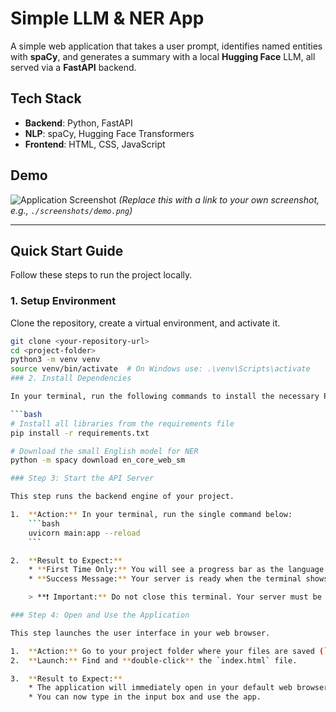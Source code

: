 # Simple LLM & NER App

A simple web application that takes a user prompt, identifies named entities with **spaCy**, and generates a summary with a local **Hugging Face** LLM, all served via a **FastAPI** backend.

## Tech Stack
- **Backend**: Python, FastAPI
- **NLP**: spaCy, Hugging Face Transformers
- **Frontend**: HTML, CSS, JavaScript

## Demo
![Application Screenshot](https://i.imgur.com/8QexgS3.png)
*(Replace this with a link to your own screenshot, e.g., `./screenshots/demo.png`)*

---

## Quick Start Guide

Follow these steps to run the project locally.

### 1. Setup Environment
Clone the repository, create a virtual environment, and activate it.
```bash
git clone <your-repository-url>
cd <project-folder>
python3 -m venv venv
source venv/bin/activate  # On Windows use: .\venv\Scripts\activate
### 2. Install Dependencies

In your terminal, run the following commands to install the necessary Python libraries and the spaCy language model.

```bash
# Install all libraries from the requirements file
pip install -r requirements.txt

# Download the small English model for NER
python -m spacy download en_core_web_sm

### Step 3: Start the API Server

This step runs the backend engine of your project.

1.  **Action:** In your terminal, run the single command below:
    ```bash
    uvicorn main:app --reload
    ```

2.  **Result to Expect:**
    * **First Time Only:** You will see a progress bar as the language model downloads. Please wait for it to finish.
    * **Success Message:** Your server is ready when the terminal shows a line like `Uvicorn running on http://127.0.0.1:8000`.

    > **❗️ Important:** Do not close this terminal. Your server must be running for the application to work.

### Step 4: Open and Use the Application

This step launches the user interface in your web browser.

1.  **Action:** Go to your project folder where your files are saved (`main.py`, `index.html`, etc.).
2.  **Launch:** Find and **double-click** the `index.html` file.

3.  **Result to Expect:**
    * The application will immediately open in your default web browser (like Chrome or Safari).
    * You can now type in the input box and use the app.